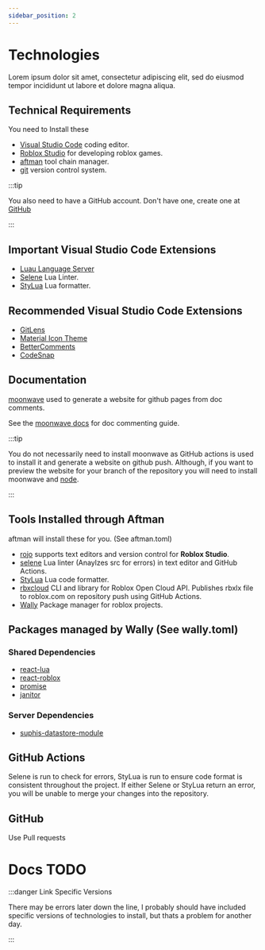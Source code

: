 ```yaml
---
sidebar_position: 2
---
```


# Technologies

Lorem ipsum dolor sit amet, consectetur adipiscing elit, sed do eiusmod tempor incididunt ut labore et dolore magna aliqua.

## Technical Requirements

You need to Install these

- [Visual Studio Code](https://code.visualstudio.com/) coding editor.
- [Roblox Studio](https://create.roblox.com/) for developing roblox games.
- [aftman](https://github.com/LPGhatguy/aftman) tool chain manager.
- [git](https://git-scm.com/) version control system.

:::tip

You also need to have a GitHub account. Don't have one, create one at [GitHub](https://github.com/)

:::

## Important Visual Studio Code Extensions

- [Luau Language Server](https://marketplace.visualstudio.com/items?itemName=JohnnyMorganz.luau-lsp)
- [Selene](https://marketplace.visualstudio.com/items?itemName=Kampfkarren.selene-vscode) Lua Linter.
- [StyLua](https://marketplace.visualstudio.com/items?itemName=JohnnyMorganz.stylua) Lua formatter.

## Recommended Visual Studio Code Extensions

- [GitLens](https://marketplace.visualstudio.com/items?itemName=eamodio.gitlens)
- [Material Icon Theme](https://marketplace.visualstudio.com/items?itemName=PKief.material-icon-theme)
- [BetterComments](https://marketplace.visualstudio.com/items?itemName=aaron-bond.better-comments)
- [CodeSnap](https://marketplace.visualstudio.com/items?itemName=adpyke.codesnap)

## Documentation

[moonwave](https://github.com/evaera/moonwave) used to generate a website for github pages from doc comments.

See the [moonwave docs](https://eryn.io/moonwave/) for doc commenting guide.

:::tip

You do not necessarily need to install moonwave as GitHub actions is used to install it and generate a website on github push. Although, if you want to preview the website for your branch of the repository you will need to install moonwave and [node](https://nodejs.org/en/download/prebuilt-installer/current).

:::

## Tools Installed through Aftman

aftman will install these for you. (See aftman.toml)

- [rojo](https://github.com/rojo-rbx/rojo) supports text editors and version control for **Roblox Studio**.
- [selene](https://github.com/Kampfkarren/selene) Lua linter (Anaylzes src for errors) in text editor and GitHub Actions.
- [StyLua](https://github.com/JohnnyMorganz/StyLua) Lua code formatter.
- [rbxcloud](https://github.com/Sleitnick/rbxcloud) CLI and library for Roblox Open Cloud API. Publishes rbxlx file to roblox.com on repository push using GitHub Actions.
- [Wally](https://github.com/UpliftGames/wally) Package manager for roblox projects.

## Packages managed by Wally (See wally.toml)

### Shared Dependencies

- [react-lua](https://wally.run/package/jsdotlua/react)
- [react-roblox](https://wally.run/package/jsdotlua/react-roblox)
- [promise](https://wally.run/package/evaera/promise)
- [janitor](https://wally.run/package/howmanysmall/janitor)

### Server Dependencies

- [suphis-datastore-module](https://wally.run/package/uiscript/suphis-datastore-module)

## GitHub Actions

Selene is run to check for errors, StyLua is run to ensure code format is consistent throughout the project. If either Selene or StyLua return an error, you will be unable to merge your changes into the repository.

## GitHub

Use Pull requests

# Docs TODO

:::danger Link Specific Versions

There may be errors later down the line, I probably should have included specific versions of technologies to install, but thats a problem for another day.

:::
